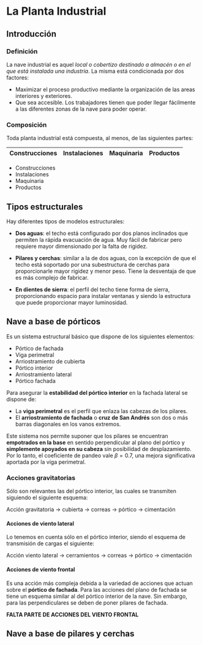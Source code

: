 # La Planta Industrial



## Introducción

### Definición

La nave industrial es aquel *local o cobertizo destinado a almacén o en el que está instalada una industria*. La misma está condicionada por dos factores:

- Maximizar el proceso productivo mediante la organización de las areas interiores y exteriores.
- Que sea accesible. Los trabajadores tienen que poder llegar fácilmente a las diferentes zonas de la nave para poder operar.

### Composición

Toda planta industrial está compuesta, al menos, de las siguientes partes:

|Construcciones|Instalaciones|Maquinaria|Productos|
|--------------|-------------|----------|---------|



- Construcciones
- Instalaciones
- Maquinaria
- Productos



## Tipos estructurales

Hay diferentes tipos de modelos estructurales:

- **Dos aguas**: el techo está configurado por dos planos inclinados que permiten la rápida evacuación de agua. Muy fácil de fabricar pero requiere mayor dimensionado por la falta de rigidez.

- **Pilares y cerchas**: similar a la de dos aguas, con la excepción de que el techo está soportado por una subestructura de cerchas para proporcionarle mayor rigidez y menor peso. Tiene la desventaja de que es más complejo de fabricar.

- **En dientes de sierra**: el perfil del techo tiene forma de sierra, proporcionando espacio para instalar ventanas y siendo la estructura que puede proporcionar mayor luminosidad.



## Nave a base de pórticos

Es un sistema estructural básico que dispone de los siguientes elementos:

- Pórtico de fachada
- Viga perimetral
- Arriostramiento de cubierta
- Pórtico interior
- Arriostramiento lateral
- Pórtico fachada


Para asegurar la **estabilidad del pórtico interior** en la fachada lateral se dispone de:

- La **viga perimetral** es el perfil que enlaza las cabezas de los pilares.
- El **arriostramiento de fachada** o **cruz de San Andrés** son dos o más barras diagonales en los vanos extremos.

Este sistema nos permite suponer que los pilares se encuentran **empotrados en la base** en sentido perpendicular al plano del pórtico y **simplemente apoyados en su cabeza** sin posibilidad de desplazamiento. Por lo tanto, el coeficiente de pandeo vale $β = 0.7$, una mejora significativa aportada por la viga perimetral.

### Acciones gravitatorias

Sólo son relevantes las del pórtico interior, las cuales se transmiten siguiendo el siguiente esquema:

Acción gravitatoria → cubierta → correas → pórtico → cimentación

#### Acciones de viento lateral

Lo tenemos en cuenta sólo en el pórtico interior, siendo el esquema de transmisión de cargas el siguiente:

Acción viento lateral → cerramientos → correas → pórtico → cimentación

#### Acciones de viento frontal

Es una acción más compleja debida a la variedad de acciones que actuan sobre el **pórtico de fachada**. Para las acciones del plano de fachada se tiene un esquema similar al del pórtico interior de la nave. Sin embargo, para las perpendiculares se deben de poner pilares de fachada.


**FALTA PARTE DE ACCIONES DEL VIENTO FRONTAL**


## Nave a base de pilares y cerchas









